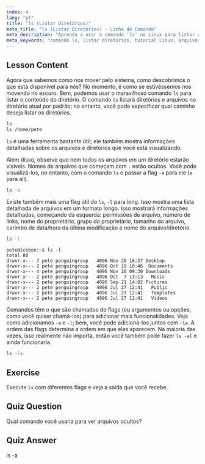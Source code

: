 ```yaml
---
index: 4
lang: "pt"
title: "ls (Listar Diretórios)"
meta_title: "ls (Listar Diretórios) - Linha de Comando"
meta_description: "Aprenda a usar o comando 'ls' no Linux para listar o conteúdo do diretório, visualizar arquivos ocultos e entender os detalhes dos arquivos. Melhore suas habilidades de linha de comando Linux!"
meta_keywords: "comando ls, listar diretórios, tutorial Linux, arquivos ocultos, comandos Linux, Linux para iniciantes, guia Linux"
---
```


## Lesson Content

Agora que sabemos como nos mover pelo sistema, como descobrimos o que está disponível para nós? No momento, é como se estivéssemos nos movendo no escuro. Bem, podemos usar o maravilhoso comando `ls` para listar o conteúdo do diretório. O comando `ls` listará diretórios e arquivos no diretório atual por padrão; no entanto, você pode especificar qual caminho deseja listar os diretórios.

```bash
ls
ls /home/pete
```

`ls` é uma ferramenta bastante útil; ele também mostra informações detalhadas sobre os arquivos e diretórios que você está visualizando.

Além disso, observe que nem todos os arquivos em um diretório estarão visíveis. Nomes de arquivos que começam com `.` estão ocultos. Você pode visualizá-los, no entanto, com o comando `ls` e passar a flag `-a` para ele (`a` para all).

```bash
ls -a
```

Existe também mais uma flag útil do `ls`, `-l` para long. Isso mostra uma lista detalhada de arquivos em um formato longo. Isso mostrará informações detalhadas, começando da esquerda: permissões de arquivo, número de links, nome do proprietário, grupo do proprietário, tamanho do arquivo, carimbo de data/hora da última modificação e nome do arquivo/diretório.

```bash
ls -l
```

```plaintext
pete@icebox:~$ ls -l
total 80
drwxr-x--- 7 pete penguingroup   4096 Nov 20 16:37 Desktop
drwxr-x--- 2 pete penguingroup   4096 Oct 19 10:46  Documents
drwxr-x--- 4 pete penguingroup   4096 Nov 20 09:30 Downloads
drwxr-x--- 2 pete penguingroup   4096 Oct  7 13:13   Music
drwxr-x--- 2 pete penguingroup   4096 Sep 21 14:02 Pictures
drwxr-x--- 2 pete penguingroup   4096 Jul 27 12:41   Public
drwxr-x--- 2 pete penguingroup   4096 Jul 27 12:41   Templates
drwxr-x--- 2 pete penguingroup   4096 Jul 27 12:41   Videos
```

Comandos têm o que são chamados de flags (ou argumentos ou opções, como você quiser chamá-los) para adicionar mais funcionalidades. Veja como adicionamos `-a` e `-l`; bem, você pode adicioná-los juntos com `-la`. A ordem das flags determina a ordem em que elas aparecem. Na maioria das vezes, isso realmente não importa, então você também pode fazer `ls -al` e ainda funcionaria.

```bash
ls -la
```

## Exercise

Execute `ls` com diferentes flags e veja a saída que você recebe.

## Quiz Question

Qual comando você usaria para ver arquivos ocultos?

## Quiz Answer

ls -a
